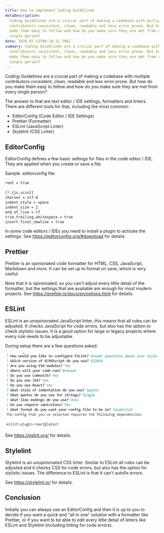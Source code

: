 ```yaml
---
title: How to implement Coding Guidelines
metaDescription:
  Coding Guidelines are a crucial part of making a codebase with multiple
  contributors consistent, clean, readable and less error prone. But how do you
  make them easy to follow and how do you make sure they are met from every
  single person?
date: 2020-07-22T06:18:21.796Z
summary: Coding Guidelines are a crucial part of making a codebase with multiple
  contributors consistent, clean, readable and less error prone. But how do you
  make them easy to follow and how do you make sure they are met from every
  single person?
---
```


Coding Guidelines are a crucial part of making a codebase with multiple contributors consistent, clean, readable and less error prone. But how do you make them easy to follow and how do you make sure they are met from every single person?

The answer to that are text editor / IDE settings, formatters and linters. There are different tools for that, including the most common:

- EditorConfig (Code Editor / IDE Settings)
- Prettier (Formatter)
- ESLint (JavaScript Linter)
- Stylelint (CSS Linter)

## EditorConfig

EditorConfig defines a few basic settings for files in the code editor / IDE. They are applied when you create or save a file.

Sample .editorconfig file:

```
root = true

[*.{js,scss}]
charset = utf-8
indent_style = space
indent_size = 2
end_of_line = lf
trim_trailing_whitespace = true
insert_final_newline = true
```

In some code editors / IDEs you need to install a plugin to activate the settings. See <https://editorconfig.org/#download> for details.

## Prettier

Prettier is an opinionated code formatter for HTML, CSS, JavaScript, Markdown and more. It can be set up to format on save, which is very useful.

Note that it is opinionated, so you can't adjust every little detail of the formatter, but the settings that are available are enough for most modern projects. See <https://prettier.io/docs/en/options.html> for details.

## ESLint

ESLint is an unopinionated JavaScript linter, this means that all rules can be adjusted. It checks JavaScript for code errors, but also has the option to check stylistic issues. It is a good option for large or legacy projects where every rule needs to be adjustable.

During setup there are a few questions asked:

![ESLint Setup Questions](/static/img/eslint-questions.png)

See <https://eslint.org/> for details.

## Stylelint

Stylelint is an unopinionated CSS linter. Similar to ESLint all rules can be adjusted and it checks CSS for code errors, but also has the option for stylistic issues. The difference to ESLint is that it can't autofix errors.

See <https://stylelint.io/> for details.

## Conclusion

Initially you can always use an EditorConfig and then it is up to you to decide if you want a quick and "all in one" solution with a formatter like Prettier, or if you want to be able to edit every little detail of linters like ESLint and Stylelint (including linting for code errors).
